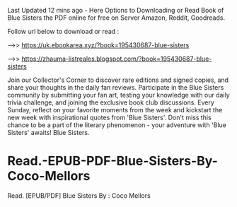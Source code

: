 Last Updated 12 mins ago - Here Options to Downloading or Read Book of Blue Sisters the PDF online for free on Server Amazon, Reddit, Goodreads.
 
Follow url below to download or read :
 
-->> https://uk.ebookarea.xyz/?book=195430687-blue-sisters
 
-->> https://zhauma-listreales.blogspot.com/?book=195430687-blue-sisters
 
Join our Collector's Corner to discover rare editions and signed copies, and share your thoughts in the daily fan reviews.
Participate in the Blue Sisters community by submitting your fan art, testing your knowledge with our daily trivia challenge, and joining the exclusive book club discussions.
Every Sunday, reflect on your favorite moments from the week and kickstart the new week with inspirational quotes from 'Blue Sisters'. Don't miss this chance to be a part of the literary phenomenon - your adventure with 'Blue Sisters' awaits! Blue Sisters.
# Read.-EPUB-PDF-Blue-Sisters-By-Coco-Mellors
Read. [EPUB/PDF] Blue Sisters By : Coco Mellors

